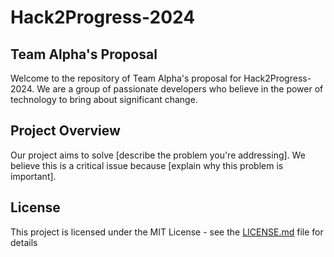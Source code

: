 # Hack2Progress-2024

## Team Alpha's Proposal

Welcome to the repository of Team Alpha's proposal for Hack2Progress-2024. We are a group of passionate developers who believe in the power of technology to bring about significant change.

## Project Overview

Our project aims to solve [describe the problem you're addressing]. We believe this is a critical issue because [explain why this problem is important].


## License

This project is licensed under the MIT License - see the [LICENSE.md](LICENSE.md) file for details
